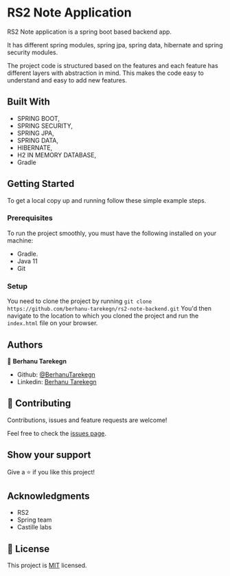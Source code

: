 # RS2 Note Application
RS2 Note application is a spring boot based backend app. 

It has different spring modules, spring jpa, spring data, hibernate and spring security modules. 

The project code is structured based on the features and each feature has different layers with abstraction in mind. This makes the code easy to understand and easy to add new features.

## Built With

- SPRING BOOT,
- SPRING SECURITY,
- SPRING JPA,
- SPRING DATA,
- HIBERNATE,
- H2 IN MEMORY DATABASE,
- Gradle

## Getting Started

To get a local copy up and running follow these simple example steps.

### Prerequisites
To run the project smoothly, you must have the following installed on your machine:

- Gradle.
- Java 11
- Git

### Setup
You need to clone the project by running `git clone https://github.com/berhanu-tarekegn/rs2-note-backend.git` You'd then navigate to the location to which you cloned the project and run the `index.html` file on your browser.

## Authors

👤 **Berhanu Tarekegn**

- Github: [@BerhanuTarekegn](https://github.com/berhanu-tarekegn)
- Linkedin: [Berhanu Tarekegn](https://www.linkedin.com/in/berhanu-tarekegn-687367123/)

## 🤝 Contributing

Contributions, issues and feature requests are welcome!

Feel free to check the [issues page](issues/).

## Show your support

Give a ⭐️ if you like this project!

## Acknowledgments

- RS2
- Spring team
- Castille labs 

## 📝 License

This project is [MIT](lic.url) licensed.
